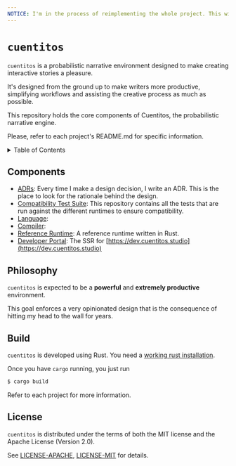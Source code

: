 ```yaml
--- 
NOTICE: I'm in the process of reimplementing the whole project. This will be extremely unstable from now on until I remove this notice. Download the latest release, or check the version-0.2 for the latest stable version.
---
```


# `cuentitos`

`cuentitos` is a probabilistic narrative environment designed to make creating interactive stories a pleasure.

It's designed from the ground up to make writers more productive, simplifying workflows and assisting the creative process as much as possible.

This repository holds the core components of Cuentitos, the probabilistic narrative engine.

Please, refer to each project's README.md for specific information.


<details>
<summary>Table of Contents</summary>
- [Components](#components)
- [Philosophy](#philosophy)
- [License](#license)
</details>


## Components

- [ADRs](docs/architecture): Every time I make a design decision, I write an ADR. This is the place to look for the rationale behind the design.
- [Compatibility Test Suite](tests): This repository contains all the tests that are run against the different runtimes to ensure compatibility.
- [Language](language): 
- [Compiler](compiler):
- [Reference Runtime](runtime): A reference runtime written in Rust.
- [Developer Portal](website): The SSR for [https://dev.cuentitos.studio](https://dev.cuentitos.studio)
## Philosophy

`cuentitos` is expected to be a **powerful** and **extremely productive** environment.

This goal enforces a very opinionated design that is the consequence of hitting my head to the wall for years.

## Build

`cuentitos` is developed using Rust. You need a [working rust installation](https://www.rust-lang.org/tools/install).

Once you have `cargo` running, you just run

```bash
$ cargo build
```

Refer to each project for more information.

## License

`cuentitos` is distributed under the terms of both the MIT license and the
Apache License (Version 2.0).

See [LICENSE-APACHE](LICENSE-APACHE), [LICENSE-MIT](LICENSE-MIT) for details.